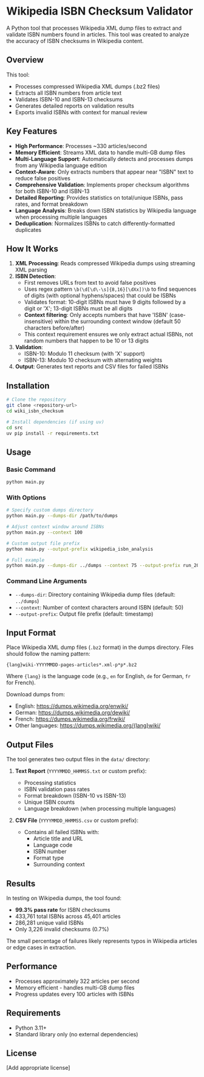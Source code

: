 # Wikipedia ISBN Checksum Validator

A Python tool that processes Wikipedia XML dump files to extract and validate ISBN numbers found in articles. This tool was created to analyze the accuracy of ISBN checksums in Wikipedia content.

## Overview

This tool:
- Processes compressed Wikipedia XML dumps (.bz2 files)
- Extracts all ISBN numbers from article text
- Validates ISBN-10 and ISBN-13 checksums
- Generates detailed reports on validation results
- Exports invalid ISBNs with context for manual review

## Key Features

- **High Performance**: Processes ~330 articles/second
- **Memory Efficient**: Streams XML data to handle multi-GB dump files
- **Multi-Language Support**: Automatically detects and processes dumps from any Wikipedia language edition
- **Context-Aware**: Only extracts numbers that appear near "ISBN" text to reduce false positives
- **Comprehensive Validation**: Implements proper checksum algorithms for both ISBN-10 and ISBN-13
- **Detailed Reporting**: Provides statistics on total/unique ISBNs, pass rates, and format breakdown
- **Language Analysis**: Breaks down ISBN statistics by Wikipedia language when processing multiple languages
- **Deduplication**: Normalizes ISBNs to catch differently-formatted duplicates

## How It Works

1. **XML Processing**: Reads compressed Wikipedia dumps using streaming XML parsing
2. **ISBN Detection**: 
   - First removes URLs from text to avoid false positives
   - Uses regex pattern `\b(\d[\d\-\s]{8,16}[\dXx])\b` to find sequences of digits (with optional hyphens/spaces) that could be ISBNs
   - Validates format: 10-digit ISBNs must have 9 digits followed by a digit or 'X'; 13-digit ISBNs must be all digits
   - **Context filtering**: Only accepts numbers that have 'ISBN' (case-insensitive) within the surrounding context window (default 50 characters before/after)
   - This context requirement ensures we only extract actual ISBNs, not random numbers that happen to be 10 or 13 digits
3. **Validation**: 
   - ISBN-10: Modulo 11 checksum (with 'X' support)
   - ISBN-13: Modulo 10 checksum with alternating weights
4. **Output**: Generates text reports and CSV files for failed ISBNs

## Installation

```bash
# Clone the repository
git clone <repository-url>
cd wiki_isbn_checksum

# Install dependencies (if using uv)
cd src
uv pip install -r requirements.txt
```

## Usage

### Basic Command

```bash
python main.py
```

### With Options

```bash
# Specify custom dumps directory
python main.py --dumps-dir /path/to/dumps

# Adjust context window around ISBNs
python main.py --context 100

# Custom output file prefix
python main.py --output-prefix wikipedia_isbn_analysis

# Full example
python main.py --dumps-dir ../dumps --context 75 --output-prefix run_2025
```

### Command Line Arguments

- `--dumps-dir`: Directory containing Wikipedia dump files (default: `../dumps`)
- `--context`: Number of context characters around ISBN (default: 50)
- `--output-prefix`: Output file prefix (default: timestamp)

## Input Format

Place Wikipedia XML dump files (`.bz2` format) in the dumps directory. Files should follow the naming pattern:
```
{lang}wiki-YYYYMMDD-pages-articles*.xml-p*p*.bz2
```

Where `{lang}` is the language code (e.g., `en` for English, `de` for German, `fr` for French).

Download dumps from: 
- English: https://dumps.wikimedia.org/enwiki/
- German: https://dumps.wikimedia.org/dewiki/
- French: https://dumps.wikimedia.org/frwiki/
- Other languages: https://dumps.wikimedia.org/{lang}wiki/

## Output Files

The tool generates two output files in the `data/` directory:

1. **Text Report** (`YYYYMMDD_HHMMSS.txt` or custom prefix):
   - Processing statistics
   - ISBN validation pass rates
   - Format breakdown (ISBN-10 vs ISBN-13)
   - Unique ISBN counts
   - Language breakdown (when processing multiple languages)

2. **CSV File** (`YYYYMMDD_HHMMSS.csv` or custom prefix):
   - Contains all failed ISBNs with:
     - Article title and URL
     - Language code
     - ISBN number
     - Format type
     - Surrounding context

## Results

In testing on Wikipedia dumps, the tool found:
- **99.3% pass rate** for ISBN checksums
- 433,761 total ISBNs across 45,401 articles
- 286,281 unique valid ISBNs
- Only 3,226 invalid checksums (0.7%)

The small percentage of failures likely represents typos in Wikipedia articles or edge cases in extraction.

## Performance

- Processes approximately 322 articles per second
- Memory efficient - handles multi-GB dump files
- Progress updates every 100 articles with ISBNs

## Requirements

- Python 3.11+
- Standard library only (no external dependencies)

## License

[Add appropriate license]